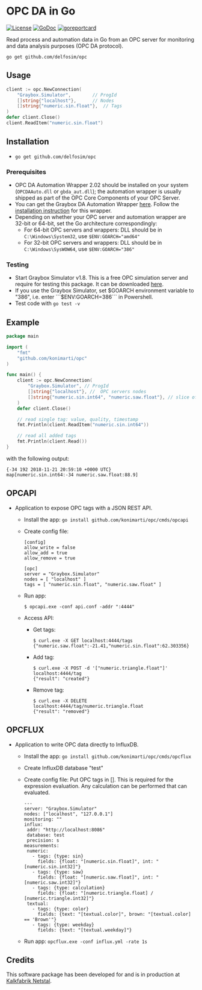 # OPC DA in Go

[![License](http://img.shields.io/badge/license-MIT-red.svg?style=flat)](https://github.com/konimarti/opc/blob/master/LICENSE)
[![GoDoc](https://godoc.org/github.com/konimarti/observer?status.svg)](https://godoc.org/github.com/konimarti/opc)
[![goreportcard](https://goreportcard.com/badge/github.com/konimarti/observer)](https://goreportcard.com/report/github.com/konimarti/opc)

Read process and automation data in Go from an OPC server for monitoring and data analysis purposes (OPC DA protocol).

```go get github.com/delfosim/opc```

## Usage
```go
client := opc.NewConnection(
	"Graybox.Simulator", 		// ProgId
	[]string{"localhost"}, 		// Nodes
	[]string{"numeric.sin.float"}, 	// Tags
)
defer client.Close()
client.ReadItem("numeric.sin.float")
```

## Installation

* ```go get github.com/delfosim/opc```

### Prerequisites

* OPC DA Automation Wrapper 2.02 should be installed on your system (```OPCDAAuto.dll``` or ```gbda_aut.dll```); the automation wrapper is usually shipped as part of the OPC Core Components of your OPC Server.
* You can get the Graybox DA Automation Wrapper [here](http://gray-box.net/download_daawrapper.php?lang=en). Follow the [installation instruction](http://gray-box.net/daawrapper.php) for this wrapper. 
* Depending on whether your OPC server and automation wrapper are 32-bit or 64-bit, set the Go architecture correspondingly:
  - For 64-bit OPC servers and wrappers: DLL should be in ```C:\Windows\System32```, use ```$ENV:GOARCH="amd64"```
  - For 32-bit OPC servers and wrappers: DLL should be in ```C:\Windows\SysWOW64```, use ```$ENV:GOARCH="386"```

### Testing

* Start Graybox Simulator v1.8. This is a free OPC simulation server and require for testing this package. It can be downloaded [here](http://www.gray-box.net/download_graysim.php).
* If you use the Graybox Simulator, set $GOARCH environment variable to "386", i.e. enter ```$ENV:GOARCH=386``` in Powershell.
* Test code with ```go test -v```

## Example 

```go
package main

import (
	"fmt"
	"github.com/konimarti/opc"
)

func main() {
	client := opc.NewConnection(
		"Graybox.Simulator", // ProgId
		[]string{"localhost"}, //  OPC servers nodes
		[]string{"numeric.sin.int64", "numeric.saw.float"}, // slice of OPC tags
	)
	defer client.Close()

	// read single tag: value, quality, timestamp
	fmt.Println(client.ReadItem("numeric.sin.int64"))

	// read all added tags
	fmt.Println(client.Read())
}
``` 

with the following output:

```
{-34 192 2018-11-21 20:59:10 +0000 UTC}
map[numeric.sin.int64:-34 numeric.saw.float:88.9]
```

## OPCAPI

* Application to expose OPC tags with a JSON REST API.

  - Install the app: ```go install github.com/konimarti/opc/cmds/opcapi```

  - Create config file:
    ```
    [config]
    allow_write = false
    allow_add = true
    allow_remove = true
  
    [opc]
    server = "Graybox.Simulator"
    nodes = [ "localhost" ]
    tags = [ "numeric.sin.float", "numeric.saw.float" ]
  
    ```

  - Run app: 
    ```
    $ opcapi.exe -conf api.conf -addr ":4444"
    ```

  - Access API:
    - Get tags: 
      ```
      $ curl.exe -X GET localhost:4444/tags
      {"numeric.saw.float":-21.41,"numeric.sin.float":62.303356}
      ```
    - Add tag: 
      ```
      $ curl.exe -X POST -d '["numeric.triangle.float"]' localhost:4444/tag
      {"result": "created"}
      ```
    - Remove tag: 
      ```
      $ curl.exe -X DELETE localhost:4444/tag/numeric.triangle.float
      {"result": "removed"}
      ```

## OPCFLUX

* Application to write OPC data directly to InfluxDB.

  - Install the app: ```go install github.com/konimarti/opc/cmds/opcflux```

  - Create InfluxDB database "test"

  - Create config file:
    Put OPC tags in []. This is required for the expression evaluation. Any calculation can be performed that can evaluated.
    ```
    ---
    server: "Graybox.Simulator"
    nodes: ["localhost", "127.0.0.1"]
    monitoring: ""
    influx:
     addr: "http://localhost:8086"
     database: test
     precision: s
    measurements: 
     numeric:
       - tags: {type: sin}
         fields: {float: "[numeric.sin.float]", int: "[numeric.sin.int32]"}
       - tags: {type: saw}
         fields: {float: "[numeric.saw.float]", int: "[numeric.saw.int32]"}
       - tags: {type: calculation}
         fields: {float: "[numeric.triangle.float] / [numeric.triangle.int32]"}
     textual:
       - tags: {type: color}
         fields: {text: "[textual.color]", brown: "[textual.color] == 'Brown'"}        
       - tags: {type: weekday}
         fields: {text: "[textual.weekday]"}        
    ```

  - Run app: ```opcflux.exe -conf influx.yml -rate 1s```

## Credits

This software package has been developed for and is in production at [Kalkfabrik Netstal](http://www.kfn.ch/en).
